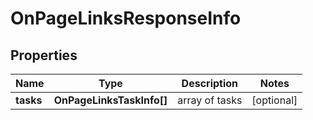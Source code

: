 # OnPageLinksResponseInfo

## Properties

| Name | Type | Description | Notes |
|------------ | ------------- | ------------- | -------------|
**tasks** | **OnPageLinksTaskInfo[]** | array of tasks |[optional]|